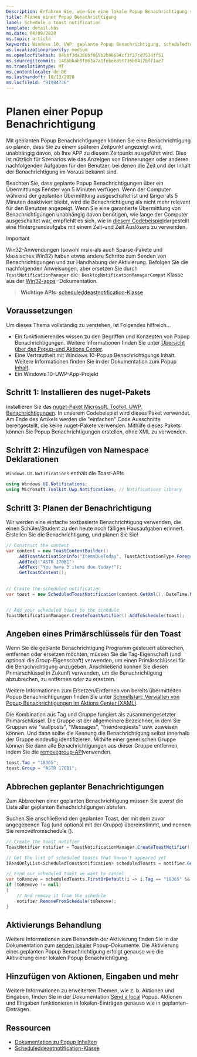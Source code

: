 ```yaml
---
Description: Erfahren Sie, wie Sie eine lokale Popup Benachrichtigung so planen, dass Sie zu einem späteren Zeitpunkt angezeigt wird.
title: Planen einer Popup Benachrichtigung
label: Schedule a toast notification
template: detail.hbs
ms.date: 04/09/2020
ms.topic: article
keywords: Windows 10, UWP, geplante Popup Benachrichtigung, scheduledtoastnotification, Vorgehensweise, Schnellstart, erste Schritte, Codebeispiel, Exemplarische Vorgehensweise
ms.localizationpriority: medium
ms.openlocfilehash: 04bbf3da388bf065b2b96684cf3f27cd7534ff51
ms.sourcegitcommit: 140bbbab0f863a7a1febee85f736b0412bff1ae7
ms.translationtype: MT
ms.contentlocale: de-DE
ms.lasthandoff: 10/13/2020
ms.locfileid: "91984736"
---
```

# <a name="schedule-a-toast-notification"></a>Planen einer Popup Benachrichtigung

Mit geplanten Popup Benachrichtigungen können Sie eine Benachrichtigung so planen, dass Sie zu einem späteren Zeitpunkt angezeigt wird, unabhängig davon, ob Ihre APP zu diesem Zeitpunkt ausgeführt wird. Dies ist nützlich für Szenarios wie das Anzeigen von Erinnerungen oder anderen nachfolgenden Aufgaben für den Benutzer, bei denen die Zeit und der Inhalt der Benachrichtigung im Voraus bekannt sind.

Beachten Sie, dass geplante Popup Benachrichtigungen über ein Übermittlungs Fenster von 5 Minuten verfügen. Wenn der Computer während der geplanten Übermittlung ausgeschaltet ist und länger als 5 Minuten deaktiviert bleibt, wird die Benachrichtigung als nicht mehr relevant für den Benutzer angezeigt. Wenn Sie eine garantierte Übermittlung von Benachrichtigungen unabhängig davon benötigen, wie lange der Computer ausgeschaltet war, empfiehlt es sich, wie in [diesem Codebeispiel](https://github.com/WindowsNotifications/quickstart-snoozable-toasts-even-if-computer-is-off)dargestellt eine Hintergrundaufgabe mit einem Zeit-und Zeit Auslösers zu verwenden.

> [!IMPORTANT]
> Win32-Anwendungen (sowohl msix-als auch Sparse-Pakete und klassisches Win32) haben etwas andere Schritte zum Senden von Benachrichtigungen und zur Handhabung der Aktivierung. Befolgen Sie die nachfolgenden Anweisungen, aber ersetzen Sie durch `ToastNotificationManager` die- `DesktopNotificationManagerCompat` Klasse aus der [Win32-apps](toast-desktop-apps.md) -Dokumentation.

> **Wichtige APIs**: [scheduleddeastnotification-Klasse](/uwp/api/Windows.UI.Notifications.ScheduledToastNotification)


## <a name="prerequisites"></a>Voraussetzungen

Um dieses Thema vollständig zu verstehen, ist Folgendes hilfreich...

* Ein funktionierendes wissen zu den Begriffen und Konzepten von Popup Benachrichtigungen. Weitere Informationen finden Sie unter [Übersicht über das Popup-und Aktions Center](/archive/blogs/tiles_and_toasts/toast-notification-and-action-center-overview-for-windows-10).
* Eine Vertrautheit mit Windows 10-Popup Benachrichtigungs Inhalt. Weitere Informationen finden Sie in der Dokumentation zum Popup [Inhalt](adaptive-interactive-toasts.md).
* Ein Windows 10-UWP-App-Projekt


## <a name="step-1-install-nuget-package"></a>Schritt 1: Installieren des nuget-Pakets

Installieren Sie das [nuget-Paket Microsoft. Toolkit. UWP. Benachrichtigungen](https://www.nuget.org/packages/Microsoft.Toolkit.Uwp.Notifications/). In unserem Codebeispiel wird dieses Paket verwendet. Am Ende des Artikels werden die "einfachen" Code Ausschnitte bereitgestellt, die keine nuget-Pakete verwenden. Mithilfe dieses Pakets können Sie Popup Benachrichtigungen erstellen, ohne XML zu verwenden.


## <a name="step-2-add-namespace-declarations"></a>Schritt 2: Hinzufügen von Namespace Deklarationen

`Windows.UI.Notifications` enthält die Toast-APIs.

```csharp
using Windows.UI.Notifications;
using Microsoft.Toolkit.Uwp.Notifications; // Notifications library
```


## <a name="step-3-schedule-the-notification"></a>Schritt 3: Planen der Benachrichtigung

Wir werden eine einfache textbasierte Benachrichtigung verwenden, die einen Schüler/Student zu den heute noch fälligen Hausaufgaben erinnert. Erstellen Sie die Benachrichtigung, und planen Sie Sie!

```csharp
// Construct the content
var content = new ToastContentBuilder()
    .AddToastActivationInfo("itemsDueToday", ToastActivationType.Foreground)
    .AddText("ASTR 170B1")
    .AddText("You have 3 items due today!");
    .GetToastContent();

    
// Create the scheduled notification
var toast = new ScheduledToastNotification(content.GetXml(), DateTime.Now.AddSeconds(5));


// Add your scheduled toast to the schedule
ToastNotificationManager.CreateToastNotifier().AddToSchedule(toast);
```


## <a name="provide-a-primary-key-for-your-toast"></a>Angeben eines Primärschlüssels für den Toast

Wenn Sie die geplante Benachrichtigung Programm gesteuert abbrechen, entfernen oder ersetzen möchten, müssen Sie die Tag-Eigenschaft (und optional die Group-Eigenschaft) verwenden, um einen Primärschlüssel für die Benachrichtigung anzugeben. Anschließend können Sie diesen Primärschlüssel in Zukunft verwenden, um die Benachrichtigung abzubrechen, zu entfernen oder zu ersetzen.

Weitere Informationen zum Ersetzen/Entfernen von bereits übermittelten Popup Benachrichtigungen finden Sie unter [Schnellstart: Verwalten von Popup Benachrichtigungen im Aktions Center (XAML)](/previous-versions/windows/apps/dn631260(v=win.10)).

Die Kombination aus Tag und Gruppe fungiert als zusammengesetzter Primärschlüssel. Die Gruppe ist der allgemeinere Bezeichner, in dem Sie Gruppen wie "wallposts", "Messages", "friendrequests" usw. zuweisen können. Und dann sollte die Kennung die Benachrichtigung selbst innerhalb der Gruppe eindeutig identifizieren. Mithilfe einer generischen Gruppe können Sie dann alle Benachrichtigungen aus dieser Gruppe entfernen, indem Sie die [removegroup-API](/uwp/api/Windows.UI.Notifications.ToastNotificationHistory#Windows_UI_Notifications_ToastNotificationHistory_RemoveGroup_System_String_)verwenden.

```csharp
toast.Tag = "18365";
toast.Group = "ASTR 170B1";
```


## <a name="cancel-scheduled-notifications"></a>Abbrechen geplanter Benachrichtigungen

Zum Abbrechen einer geplanten Benachrichtigung müssen Sie zuerst die Liste aller geplanten Benachrichtigungen abrufen.

Suchen Sie anschließend den geplanten Toast, der mit dem zuvor angegebenen Tag (und optional mit der Gruppe) übereinstimmt, und nennen Sie removefromschedule ().

```csharp
// Create the toast notifier
ToastNotifier notifier = ToastNotificationManager.CreateToastNotifier();

// Get the list of scheduled toasts that haven't appeared yet
IReadOnlyList<ScheduledToastNotification> scheduledToasts = notifier.GetScheduledToastNotifications();

// Find our scheduled toast we want to cancel
var toRemove = scheduledToasts.FirstOrDefault(i => i.Tag == "18365" && i.Group == "ASTR 170B1");
if (toRemove != null)
{
    // And remove it from the schedule
    notifier.RemoveFromSchedule(toRemove);
}
```


## <a name="activation-handling"></a>Aktivierungs Behandlung

Weitere Informationen zum Behandeln der Aktivierung finden Sie in der Dokumentation zum [senden lokaler](send-local-toast.md) Popup-Dokumente. Die Aktivierung einer geplanten Popup Benachrichtigung erfolgt genauso wie die Aktivierung einer lokalen Popup Benachrichtigung.


## <a name="adding-actions-inputs-and-more"></a>Hinzufügen von Aktionen, Eingaben und mehr

Weitere Informationen zu erweiterten Themen, wie z. b. Aktionen und Eingaben, finden Sie in der Dokumentation [Send a local](send-local-toast.md) Popup. Aktionen und Eingaben funktionieren in lokalen-Einträgen genauso wie in geplanten-Einträgen.


## <a name="resources"></a>Ressourcen

* [Dokumentation zu Popup Inhalten](adaptive-interactive-toasts.md)
* [Scheduleddeastnotification-Klasse](/uwp/api/Windows.UI.Notifications.ScheduledToastNotification)